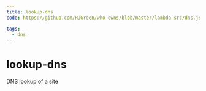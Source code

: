 ```yaml
---
title: lookup-dns
code: https://github.com/HJGreen/who-owns/blob/master/lambda-src/dns.js

tags: 
  - dns
---
```


# lookup-dns

DNS lookup of a site
